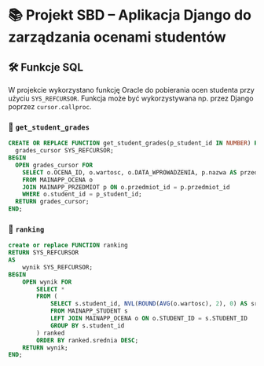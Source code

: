 # 📚 Projekt SBD – Aplikacja Django do zarządzania ocenami studentów

## 🛠️ Funkcje SQL

W projekcie wykorzystano funkcję Oracle do pobierania ocen studenta przy użyciu `SYS_REFCURSOR`. Funkcja może być wykorzystywana np. przez Django poprzez `cursor.callproc`.

### 🔽 `get_student_grades`

```sql
CREATE OR REPLACE FUNCTION get_student_grades(p_student_id IN NUMBER) RETURN SYS_REFCURSOR IS
  grades_cursor SYS_REFCURSOR;
BEGIN
  OPEN grades_cursor FOR
    SELECT o.OCENA_ID, o.wartosc, o.DATA_WPROWADZENIA, p.nazwa AS przedmiot
    FROM MAINAPP_OCENA o
    JOIN MAINAPP_PRZEDMIOT p ON o.przedmiot_id = p.przedmiot_id
    WHERE o.student_id = p_student_id;
  RETURN grades_cursor;
END;
```
### 🔽 `ranking`
```sql
create or replace FUNCTION ranking
RETURN SYS_REFCURSOR
AS
    wynik SYS_REFCURSOR;
BEGIN
    OPEN wynik FOR 
        SELECT *
        FROM (
            SELECT s.student_id, NVL(ROUND(AVG(o.wartosc), 2), 0) AS srednia
            FROM MAINAPP_STUDENT s
            LEFT JOIN MAINAPP_OCENA o ON o.STUDENT_ID = s.STUDENT_ID
            GROUP BY s.student_id
        ) ranked
        ORDER BY ranked.srednia DESC;
    RETURN wynik;
END;
```